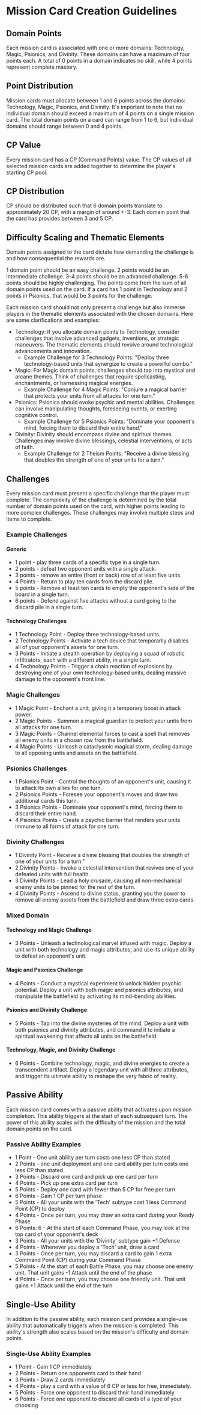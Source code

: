 # Mission Card Creation Guidelines

## Domain Points

Each mission card is associated with one or more domains: Technology, Magic, Psionics, and Divinity. These domains can have a maximum of four points each. A total of 0 points in a domain indicates no skill, while 4 points represent complete mastery.

## Point Distribution

Mission cards must allocate between 1 and 6 points across the domains: Technology, Magic, Psionics, and Divinity. It's important to note that no individual domain should exceed a maximum of 4 points on a single mission card. The total domain points on a card can range from 1 to 6, but individual domains should range between 0 and 4 points.

## CP Value

Every mission card has a CP (Command Points) value. The CP values of all selected mission cards are added together to determine the player's starting CP pool.

## CP Distribution

CP should be distributed such that 6 domain points translate to approximately 20 CP, with a margin of around +-3. Each domain point that the card has provides between 3 and 5 CP.

## Difficulty Scaling and Thematic Elements

Domain points assigned to the card dictate how demanding the challenge is and how consequential the rewards are.

1 domain point should be an easy challenge. 2 points would be an intermediate challenge. 3-4 points should be an advanced challenge. 5-6 points should be highly challenging. The points come from the sum of all domain points used on the card. If a card has 1 point in Technology and 2 points in Psionics, that would be 3 points for the challenge.

Each mission card should not only present a challenge but also immerse players in the thematic elements associated with the chosen domains. Here are some clarifications and examples:

  - Technology: If you allocate domain points to Technology, consider challenges that involve advanced gadgets, inventions, or strategic maneuvers. The thematic elements should revolve around technological advancements and innovation.
    - Example Challenge for 3 Technology Points: "Deploy three technology-based units that synergize to create a powerful combo."
  - Magic: For Magic domain points, challenges should tap into mystical and arcane themes. Think of challenges that require spellcasting, enchantments, or harnessing magical energies.
    - Example Challenge for 4 Magic Points: "Conjure a magical barrier that protects your units from all attacks for one turn."
  - Psionics: Psionics should evoke psychic and mental abilities. Challenges can involve manipulating thoughts, foreseeing events, or exerting cognitive control.
    - Example Challenge for 5 Psionics Points: "Dominate your opponent's mind, forcing them to discard their entire hand."
  - Divinity: Divinity should encompass divine and spiritual themes. Challenges may involve divine blessings, celestial interventions, or acts of faith.
    - Example Challenge for 2 Theism Points: "Receive a divine blessing that doubles the strength of one of your units for a turn."

## Challenges

Every mission card must present a specific challenge that the player must complete. The complexity of the challenge is determined by the total number of domain points used on the card, with higher points leading to more complex challenges. These challenges may involve multiple steps and items to complete.

### Example Challenges

#### Generic

- 1 point - play three cards of a specific type in a single turn.
- 2 points - defeat two opponent units with a single attack.
- 3 points - remove an entire (front or back) row of at least five units.
- 4 Points - Return to play ten cards from the discard pile.
- 5 points - Remove at least ten cards to empty the opponent's side of the board in a single turn.
- 6 points - Defend against five attacks without a card going to the discard pile in a single turn.

#### Technology Challenges

- 1 Technology Point - Deploy three technology-based units.
- 2 Technology Points - Activate a tech device that temporarily disables all of your opponent's assets for one turn.
- 3 Points - Initiate a stealth operation by deploying a squad of robotic infiltrators, each with a different ability, in a single turn.
- 4 Technology Points - Trigger a chain reaction of explosions by destroying one of your own technology-based units, dealing massive damage to the opponent's front line.

### Magic Challenges

- 1 Magic Point - Enchant a unit, giving it a temporary boost in attack power.
- 2 Magic Points - Summon a magical guardian to protect your units from all attacks for one turn.
- 3 Magic Points - Channel elemental forces to cast a spell that removes all enemy units in a chosen row from the battlefield.
- 4 Magic Points - Unleash a cataclysmic magical storm, dealing damage to all opposing units and assets on the battlefield.

### Psionics Challenges
- 1 Psionics Point - Control the thoughts of an opponent's unit, causing it to attack its own allies for one turn.
- 2 Psionics Points - Foresee your opponent's moves and draw two additional cards this turn.
- 3 Psionics Points - Dominate your opponent's mind, forcing them to discard their entire hand.
- 4 Psionics Points - Create a psychic barrier that renders your units immune to all forms of attack for one turn.

### Divinity Challenges
- 1 Divinity Point - Receive a divine blessing that doubles the strength of one of your units for a turn."
- 2 Divinity Points - Invoke a celestial intervention that revives one of your defeated units with full health.
- 3 Divinity Points - Lead a holy crusade, causing all non-mechanical enemy units to be pinned for the rest of the turn.
- 4 Divinity Points - Ascend to divine status, granting you the power to remove all enemy assets from the battlefield and draw three extra cards.

### Mixed Domain

#### Technology and Magic Challenge

- 3 Points - Unleash a technological marvel infused with magic. Deploy a unit with both technology and magic attributes, and use its unique ability to defeat an opponent's unit.

#### Magic and Psionics Challenge

- 4 Points - Conduct a mystical experiment to unlock hidden psychic potential. Deploy a unit with both magic and psionics attributes, and manipulate the battlefield by activating its mind-bending abilities.

#### Psionics and Divinity Challenge

- 5 Points - Tap into the divine mysteries of the mind. Deploy a unit with both psionics and divinity attributes, and command it to initiate a spiritual awakening that affects all units on the battlefield.

#### Technology, Magic, and Divinity Challenge

- 6 Points - Combine technology, magic, and divine energies to create a transcendent artifact. Deploy a legendary unit with all three attributes, and trigger its ultimate ability to reshape the very fabric of reality.

## Passive Ability

Each mission card comes with a passive ability that activates upon mission completion. This ability triggers at the start of each subsequent turn. The power of this ability scales with the difficulty of the mission and the total domain points on the card.

### Passive Ability Examples

- 1 Point - One unit ability per turn costs one less CP than stated
- 2 Points - one unit deployment and one card ability per turn costs one less CP than stated
- 3 Points - Discard one card and pick up one card per turn
- 4 Points - Pick up one extra card per turn
- 5 Points - Deploy one card with fewer than 5 CP for free per turn
- 6 Points - Gain 1 CP per turn phase
- 5 Points - All your units with the 'Tech' subtype cost 1 less Command Point (CP) to deploy
- 4 Points - Once per turn, you may draw an extra card during your Ready Phase
- 6 Points: 6 - At the start of each Command Phase, you may look at the top card of your opponent's deck
- 3 Points - All your units with the 'Divinity' subtype gain +1 Defense
- 4 Points - Whenever you deploy a 'Tech' unit, draw a card
- 3 Points - Once per turn, you may discard a card to gain 1 extra Command Point (CP) during your Command Phase
- 5 Points - At the start of each Battle Phase, you may choose one enemy unit. That unit gains -1 Attack until the end of the phase
- 4 Points - Once per turn, you may choose one friendly unit. That unit gains +1 Attack until the end of the turn

## Single-Use Ability

In addition to the passive ability, each mission card provides a single-use ability that automatically triggers when the mission is completed. This ability's strength also scales based on the mission's difficulty and domain points.

### Single-Use Ability Examples

- 1 Point - Gain 1 CP immediately
- 2 Points - Return one opponents card to their hand
- 3 Points - Draw 2 cards immediately
- 4 Points - play a card with a value of 6 CP or less for free, immediately.
- 5 Points - Force one opponent to discard their hand immediately
- 6 Points - Force one opponent to discard all cards of a type of your choosing